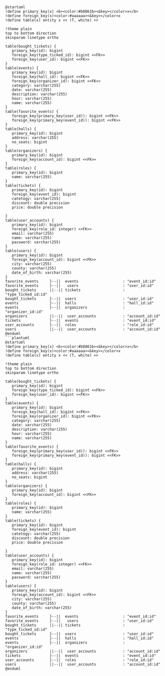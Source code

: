 ```plantuml
@startuml
!define primary_key(x) <b><color:#b8861b><&key></color>x</b>
!define foreign_key(x)<color:#aaaaaa><&key></color>x
!define table(x) entity x << (T, white) >>

!theme plain
top to bottom direction
skinparam linetype ortho

table(bought_tickets) {
   primary_key(id): bigint
   foreign_key(type_ticked_id): bigint <<FK>>
   foreign_key(user_id): bigint <<FK>>
}
table(events) {
   primary_key(id): bigint
   foreign_key(hall_id): bigint <<FK>>
   foreign_key(organizer_id): bigint <<FK>>
   category: varchar(255)
   date: varchar(255)
   description: varchar(255)
   hour: varchar(255)
   name: varchar(255)
}
table(favorite_events) {
   foreign_key(primary_key(user_id)): bigint <<FK>>
   foreign_key(primary_key(event_id)): bigint <<FK>>
}
table(halls) {
   primary_key(id): bigint
   address: varchar(255)
   no_seats: bigint
}
table(organizers) {
   primary_key(id): bigint
   foreign_key(account_id): bigint <<FK>>
}
table(roles) {
   primary_key(id): bigint
   name: varchar(255)
}
table(tickets) {
   primary_key(id): bigint
   foreign_key(event_id): bigint
   catetogy: varchar(255)
   discount: double precision
   price: double precision

}
table(user_accounts) {
   primary_key(id): bigint
   foreign_key(role_id: integer) <<FK>>
   email: varchar(255)
   name: varchar(255)
   password: varchar(255)
}
table(users) {
   primary_key(id): bigint
   foreign_key(account_id): bigint <<FK>>
   city: varchar(255)
   county: varchar(255)
   date_of_birth: varchar(255)
}
favorite_events     }--||  events                    : "event_id:id"
favorite_events     }--||   users                    : "user_id:id"
bought_tickets      ||--|| tickets                   : "type_ticked_id:id"
bought_tickets      }--||  users                     : "user_id:id"
events              }--||  halls                     : "hall_id:id"
events              }--||  organizers                : "organizer_id:id"
organizers          ||--||  user_accounts            : "account_id:id"
tickets             }--||  events                    : "event_id:id"
user_accounts       }--||  roles                     : "role_id:id"
users               ||--||  user_accounts            : "account_id:id"
@enduml
```plantuml
@startuml
!define primary_key(x) <b><color:#b8861b><&key></color>x</b>
!define foreign_key(x)<color:#aaaaaa><&key></color>x
!define table(x) entity x << (T, white) >>

!theme plain
top to bottom direction
skinparam linetype ortho

table(bought_tickets) {
   primary_key(id): bigint
   foreign_key(type_ticked_id): bigint <<FK>>
   foreign_key(user_id): bigint <<FK>>
}
table(events) {
   primary_key(id): bigint
   foreign_key(hall_id): bigint <<FK>>
   foreign_key(organizer_id): bigint <<FK>>
   category: varchar(255)
   date: varchar(255)
   description: varchar(255)
   hour: varchar(255)
   name: varchar(255)
}
table(favorite_events) {
   foreign_key(primary_key(user_id)): bigint <<FK>>
   foreign_key(primary_key(event_id)): bigint <<FK>>
}
table(halls) {
   primary_key(id): bigint
   address: varchar(255)
   no_seats: bigint
}
table(organizers) {
   primary_key(id): bigint
   foreign_key(account_id): bigint <<FK>>
}
table(roles) {
   primary_key(id): bigint
   name: varchar(255)
}
table(tickets) {
   primary_key(id): bigint
   foreign_key(event_id): bigint
   catetogy: varchar(255)
   discount: double precision
   price: double precision

}
table(user_accounts) {
   primary_key(id): bigint
   foreign_key(role_id: integer) <<FK>>
   email: varchar(255)
   name: varchar(255)
   password: varchar(255)
}
table(users) {
   primary_key(id): bigint
   foreign_key(account_id): bigint <<FK>>
   city: varchar(255)
   county: varchar(255)
   date_of_birth: varchar(255)
}
favorite_events     }--||  events                    : "event_id:id"
favorite_events     }--||   users                    : "user_id:id"
bought_tickets      ||--|| tickets                   : "type_ticked_id:id"
bought_tickets      }--||  users                     : "user_id:id"
events              }--||  halls                     : "hall_id:id"
events              }--||  organizers                : "organizer_id:id"
organizers          ||--||  user_accounts            : "account_id:id"
tickets             }--||  events                    : "event_id:id"
user_accounts       }--||  roles                     : "role_id:id"
users               ||--||  user_accounts            : "account_id:id"
@enduml
```